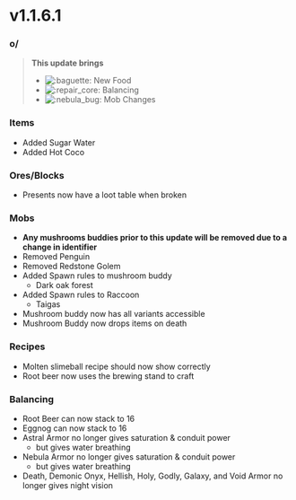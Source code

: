 # v1.1.6.1

### o/

> **This update brings**
>
> * <img src="https://cdn.discordapp.com/emojis/1128224914462232596.webp?size=56&#x26;quality=lossless" alt=":baguette:" data-size="line"> New Food
> * ![:repair\_core:](https://cdn.discordapp.com/emojis/1172377906463375421.webp?size=56\&quality=lossless) Balancing
> * <img src="https://cdn.discordapp.com/emojis/1174855831473365044.webp?size=56&#x26;quality=lossless" alt=":nebula_bug:" data-size="line"> Mob Changes

### **Items**

* Added Sugar Water
* Added Hot Coco

### **Ores/Blocks**

* Presents now have a loot table when broken

### **Mobs**

* **Any mushrooms buddies prior to this update will be removed due to a change in identifier**
* Removed Penguin
* Removed Redstone Golem
* Added Spawn rules to mushroom buddy
  * Dark oak forest
* Added Spawn rules to Raccoon
  * Taigas
* Mushroom buddy now has all variants accessible
* Mushroom Buddy now drops items on death

### **Recipes**

* Molten slimeball recipe should now show correctly
* Root beer now uses the brewing stand to craft

### **Balancing**

* Root Beer can now stack to 16
* Eggnog can now stack to 16
* Astral Armor no longer gives saturation & conduit power
  * but gives water breathing
* Nebula Armor no longer gives saturation & conduit power
  * but gives water breathing
* Death, Demonic Onyx, Hellish, Holy, Godly, Galaxy, and Void Armor no longer gives night vision
